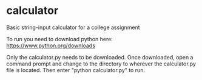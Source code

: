 # calculator
Basic string-input calculator for a college assignment

To run you need to download python here: https://www.python.org/downloads

Only the calculator.py needs to be downloaded. Once downloaded, open a command prompt and change to the directory to wherever the calculator.py file is located. Then enter "python calculator.py" to run.
